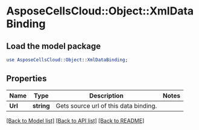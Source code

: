 # AsposeCellsCloud::Object::XmlDataBinding 

## Load the model package
```perl
use AsposeCellsCloud::Object::XmlDataBinding;
```

## Properties
Name | Type | Description | Notes
------------ | ------------- | ------------- | -------------
**Url** | **string** | Gets source url of this data binding.  |  

[[Back to Model list]](../README.md#documentation-for-models) [[Back to API list]](../README.md#documentation-for-api-endpoints) [[Back to README]](../README.md)

